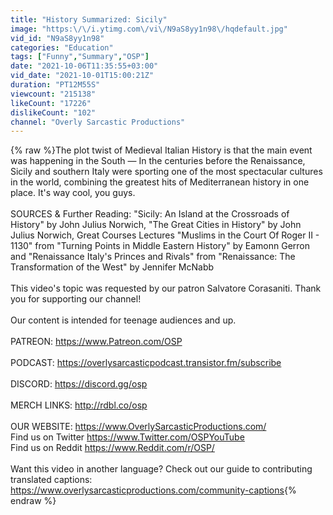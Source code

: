 ```yaml
---
title: "History Summarized: Sicily"
image: "https:\/\/i.ytimg.com\/vi\/N9aS8yy1n98\/hqdefault.jpg"
vid_id: "N9aS8yy1n98"
categories: "Education"
tags: ["Funny","Summary","OSP"]
date: "2021-10-06T11:35:55+03:00"
vid_date: "2021-10-01T15:00:21Z"
duration: "PT12M55S"
viewcount: "215138"
likeCount: "17226"
dislikeCount: "102"
channel: "Overly Sarcastic Productions"
---
```

{% raw %}The plot twist of Medieval Italian History is that the main event was happening in the South — In the centuries before the Renaissance, Sicily and southern Italy were sporting one of the most spectacular cultures in the world, combining the greatest hits of Mediterranean history in one place. It's way cool, you guys.<br /><br />SOURCES &amp; Further Reading: &quot;Sicily: An Island at the Crossroads of History&quot; by John Julius Norwich, &quot;The Great Cities in History&quot; by John Julius Norwich, Great Courses Lectures &quot;Muslims in the Court Of Roger II - 1130&quot; from &quot;Turning Points in Middle Eastern History&quot; by Eamonn Gerron and &quot;Renaissance Italy's Princes and Rivals&quot; from &quot;Renaissance: The Transformation of the West&quot; by Jennifer McNabb<br /><br />This video's topic was requested by our patron Salvatore Corasaniti. Thank you for supporting our channel!<br /><br />Our content is intended for teenage audiences and up.<br /><br />PATREON: <a rel="nofollow" target="blank" href="https://www.Patreon.com/OSP">https://www.Patreon.com/OSP</a><br /><br />PODCAST: <a rel="nofollow" target="blank" href="https://overlysarcasticpodcast.transistor.fm/subscribe">https://overlysarcasticpodcast.transistor.fm/subscribe</a><br /><br />DISCORD: <a rel="nofollow" target="blank" href="https://discord.gg/osp">https://discord.gg/osp</a><br /><br />MERCH LINKS: <a rel="nofollow" target="blank" href="http://rdbl.co/osp">http://rdbl.co/osp</a><br /><br />OUR WEBSITE: <a rel="nofollow" target="blank" href="https://www.OverlySarcasticProductions.com/">https://www.OverlySarcasticProductions.com/</a><br />Find us on Twitter <a rel="nofollow" target="blank" href="https://www.Twitter.com/OSPYouTube">https://www.Twitter.com/OSPYouTube</a><br />Find us on Reddit <a rel="nofollow" target="blank" href="https://www.Reddit.com/r/OSP/">https://www.Reddit.com/r/OSP/</a><br /><br />Want this video in another language? Check out our guide to contributing translated captions: <a rel="nofollow" target="blank" href="https://www.overlysarcasticproductions.com/community-captions">https://www.overlysarcasticproductions.com/community-captions</a>{% endraw %}
